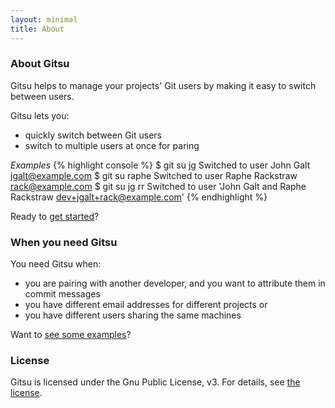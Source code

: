 ```yaml
---
layout: minimal
title: About
---
```


### About Gitsu

Gitsu helps to manage your projects' Git users by making it easy to switch
between users.

Gitsu lets you:

- quickly switch between Git users
- switch to multiple users at once for paring

_Examples_
{% highlight console %}
$ git su jg
Switched to user John Galt <jgalt@example.com>
$ git su raphe
Switched to user Raphe Rackstraw <rack@example.com>
$ git su jg rr
Switched to user 'John Galt and Raphe Rackstraw <dev+jgalt+rack@example.com>'
{% endhighlight %}

Ready to [get started](/gitsu/getting-started)?

### When you need Gitsu

You need Gitsu when:

- you are pairing with another developer, and you want to attribute them in commit messages
- you have different email addresses for different projects or
- you have different users sharing the same machines

Want to [see some examples](/gitsu/usage)?

### License

Gitsu is licensed under the Gnu Public License, v3. For details, see [the license](http://www.gnu.org/licenses/gpl-3.0.html).


